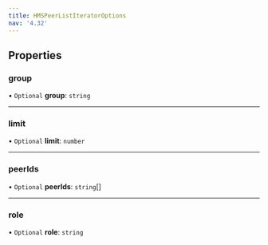 ```yaml
---
title: HMSPeerListIteratorOptions
nav: '4.32'
---
```


## Properties

### group

• `Optional` **group**: `string`

---

### limit

• `Optional` **limit**: `number`

---

### peerIds

• `Optional` **peerIds**: `string`[]

---

### role

• `Optional` **role**: `string`
